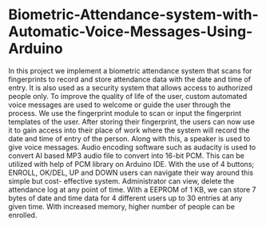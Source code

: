 # Biometric-Attendance-system-with-Automatic-Voice-Messages-Using-Arduino
In this project we implement a biometric attendance system that scans for fingerprints to record and store attendance data with the date and time of entry. It is also used as a security system that allows access to authorized people only. To improve the quality of life of the user, custom automated voice messages are used to welcome or guide the user through the process. We use the fingerprint module to scan or input the fingerprint templates of the user. After storing their fingerprint, the users can now use it to gain access into their place of work where the system will record the date and time of entry of the person. Along with this, a speaker is used to give voice messages. Audio encoding software such as audacity is used to convert AI based MP3 audio file to convert into 16-bit PCM. This can be utilized with help of PCM library on Arduino IDE. With the use of 4 buttons; ENROLL, OK/DEL, UP and DOWN users can navigate their way around this simple but cost- effective system. Administrator can view, delete the attendance log at any point of time. With a EEPROM of 1 KB, we can store 7 bytes of date and time data for 4 different users up to 30 entries at any given time. With increased memory, higher number of people can be enrolled.
